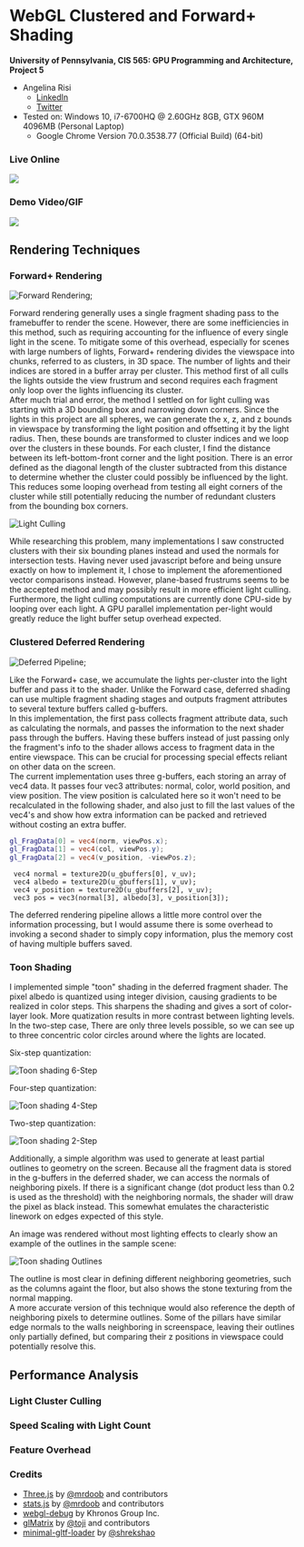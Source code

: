 WebGL Clustered and Forward+ Shading
======================

**University of Pennsylvania, CIS 565: GPU Programming and Architecture, Project 5**

* Angelina Risi
  * [LinkedIn](www.linkedin.com/in/angelina-risi)
  * [Twitter](https://twitter.com/Angelina_Risi)
* Tested on: Windows 10, i7-6700HQ @ 2.60GHz 8GB, GTX 960M 4096MB (Personal Laptop)
    * Google Chrome Version 70.0.3538.77 (Official Build) (64-bit)


### Live Online

[![](img/Toon1000Lights.png)](https://risia.github.io/Project5-WebGL-Clustered-Deferred-Forward-Plus/)

### Demo Video/GIF

[![](img/DemoGif.gif)](img/DemoGif.gif)

## Rendering Techniques

### Forward+ Rendering
  
![Forward Rendering](img/forward.png);
  
Forward rendering generally uses a single fragment shading pass to the framebuffer to render the scene. However, there are some inefficiencies in this method, such as requiring accounting for the influence of every single light in the scene. To mitigate some of this overhead, especially for scenes with large numbers of lights, Forward+ rendering divides the viewspace into chunks, referred to as clusters, in 3D space. The number of lights and their indices are stored in a buffer array per cluster. This method first of all culls the lights outside the view frustrum and second requires each fragment only loop over the lights influencing its cluster.  
After much trial and error, the method I settled on for light culling was starting with a 3D bounding box and narrowing down corners. Since the lights in this project are all spheres, we can generate the x, z, and z bounds in viewspace by transforming the light position and offsetting it by the light radius. Then, these bounds are transformed to cluster indices and we loop over the clusters in these bounds. For each cluster, I find the distance between its left-bottom-front corner and the light position. There is an error defined as the diagonal length of the cluster subtracted from this distance to determine whether the cluster could possibly be influenced by the light. This reduces some looping overhead from testing all eight corners of the cluster while still potentially reducing the number of redundant clusters from the bounding box corners.  
  
![Light Culling](img/LightCulling.png)
  
While researching this problem, many implementations I saw constructed clusters with their six bounding planes instead and used the normals for intersection tests. Having never used javascript before and being unsure exactly on how to implement it, I chose to implement the aforementioned vector comparisons instead. However, plane-based frustrums seems to be the accepted method and may possibly result in more efficient light culling.  
Furthermore, the light culling computations are currently done CPU-side by looping over each light. A GPU parallel implementation per-light would greatly reduce the  light buffer setup overhead expected.  
  
  
### Clustered Deferred Rendering  
  
![Deferred Pipeline](img/deferred.png);
  
Like the Forward+ case, we accumulate the lights per-cluster into the light buffer and pass it to the shader. Unlike the Forward case, deferred shading can use multiple fragment shading stages and outputs fragment attributes to several texture buffers called g-buffers.  
In this implementation, the first pass collects fragment attribute data, such as calculating the normals, and passes the information to the next shader pass through the buffers. Having these buffers instead of just passing only the fragment's info to the shader allows access to fragment data in the entire viewspace. This can be crucial for processing special effects reliant on other data on the screen.  
The current implementation uses three g-buffers, each storing an array of vec4 data. It passes four vec3 attributes: normal, color, world position, and view position. The view position is calculated here so it won't need to be recalculated in the following shader, and also just to fill the last values of the vec4's and show how extra information can be packed and retrieved without costing an extra buffer.  
  
```glsl  
gl_FragData[0] = vec4(norm, viewPos.x);
gl_FragData[1] = vec4(col, viewPos.y);
gl_FragData[2] = vec4(v_position, -viewPos.z);
``` 
```
 vec4 normal = texture2D(u_gbuffers[0], v_uv);
 vec4 albedo = texture2D(u_gbuffers[1], v_uv);
 vec4 v_position = texture2D(u_gbuffers[2], v_uv);
 vec3 pos = vec3(normal[3], albedo[3], v_position[3]);
 ```
  
The deferred rendering pipeline allows a little more control over the information processing, but I would assume there is some overhead to invoking a second shader to simply copy information, plus the memory cost of having multiple buffers saved.
  

### Toon Shading  
  
I implemented simple "toon" shading in the deferred fragment shader. The pixel albedo is quantized using integer division, causing gradients to be realized in color steps. This sharpens the shading and gives a sort of color-layer look. More quatization results in more contrast between lighting levels. In the two-step case, There are only three levels possible, so we can see up to three concentric color circles around where the lights are located.
  
Six-step quantization:  
  
![Toon shading 6-Step](img/ToonShading.png) 
  
Four-step quantization:  
   
![Toon shading 4-Step](img/ToonShading_4Step.png)
   
Two-step quantization:  
  
![Toon shading 2-Step](img/ToonShading_2Step.png)
  
Additionally, a simple algorithm was used to generate at least partial outlines to geometry on the screen. Because all the fragment data is stored in the g-buffers in the deferred shader, we can access the normals of neighboring pixels. If there is a significant change (dot product less than 0.2 is used as the threshold) with the neighboring normals, the shader will draw the pixel as black instead. This somewhat emulates the characteristic linework on edges expected of this style.  
  
An image was rendered without most lighting effects to clearly show an example of the outlines in the sample scene:  
  
![Toon shading Outlines](img/ToonShading_Outline.png)  
  
The outline is most clear in defining different neighboring geometries, such as the columns againt the floor, but also shows the stone texturing from the normal mapping.  
A more accurate version of this technique would also reference the depth of neighboring pixels to determine outlines. Some of the pillars have similar edge normals to the walls neighboring in screenspace, leaving their outlines only partially defined, but comparing their z positions in viewspace could potentially resolve this.

  
  
## Performance Analysis  
  
### Light Cluster Culling  
  
### Speed Scaling with Light Count  
  
### Feature Overhead  
  
  
### Credits

* [Three.js](https://github.com/mrdoob/three.js) by [@mrdoob](https://github.com/mrdoob) and contributors
* [stats.js](https://github.com/mrdoob/stats.js) by [@mrdoob](https://github.com/mrdoob) and contributors
* [webgl-debug](https://github.com/KhronosGroup/WebGLDeveloperTools) by Khronos Group Inc.
* [glMatrix](https://github.com/toji/gl-matrix) by [@toji](https://github.com/toji) and contributors
* [minimal-gltf-loader](https://github.com/shrekshao/minimal-gltf-loader) by [@shrekshao](https://github.com/shrekshao)
